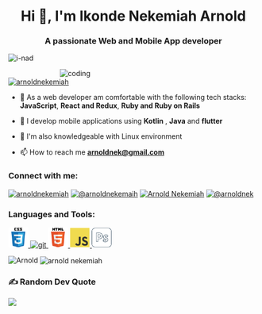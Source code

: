 <h1 align="center">Hi 👋, I'm Ikonde Nekemiah Arnold</h1>
<h3 align="center">A passionate Web and Mobile App developer</h3>

<p align="left"> <img src="https://komarev.com/ghpvc/?username=arnoldnekemiah&label=Profile%20views&color=0e75b6&style=flat" alt="i-nad" /> </p>

<img align="right" alt="coding" width="400" src="https://media2.giphy.com/media/qgQUggAC3Pfv687qPC/200.webp?cid=ecf05e474qs7p4sxyvc96ysgbsnvkf5v655umtvvgux1i7ob&rid=200.webp&ct=g">

<p align="left"> <a href="https://twitter.com/arnoldikonde" target="blank"><img src="https://img.shields.io/twitter/follow/arnoldnekemiah?logo=twitter&style=for-the-badge" alt="arnoldnekemiah" /></a> </p>


- 🌱 As a web developer am comfortable with the following tech stacks: **JavaScript**, **React and Redux**, **Ruby and Ruby on Rails**
- 🌱 I develop mobile applications using **Kotlin** , **Java** and **flutter** 
- 🌱 I'm also knowledgeable with Linux environment

- 📫 How to reach me **arnoldnek@gmail.com**

<h3 align="left">Connect with me:</h3>

<p align="left">
<a href="https://twitter.com/arnoldikonde" target="blank"><img align="center" src="https://raw.githubusercontent.com/rahuldkjain/github-profile-readme-generator/master/src/images/icons/Social/twitter.svg" alt="arnoldnekemiah" height="30" width="40" /></a>
<a href="https://linkedin.com/in/arnoldnekemiah/" target="blank"><img align="center" src="https://raw.githubusercontent.com/rahuldkjain/github-profile-readme-generator/master/src/images/icons/Social/linked-in-alt.svg" alt="@arnoldnekemaih" height="30" width="40" /></a> 
<a href="https://fb.com/Arnold Nekemiah" target="blank"><img align="center" src="https://raw.githubusercontent.com/rahuldkjain/github-profile-readme-generator/master/src/images/icons/Social/facebook.svg" alt="Arnold Nekemiah" height="30" width="40" /></a> 
<a href="https://www.hackerrank.com/@arnoldnek" target="blank"><img align="center" src="https://raw.githubusercontent.com/rahuldkjain/github-profile-readme-generator/master/src/images/icons/Social/hackerrank.svg" alt="@arnoldnek" height="30" width="40" /></a>
</p>

<h3 align="left">Languages and Tools:</h3>
<p align="left"> <a href="https://www.w3schools.com/css/" target="_blank" rel="noreferrer"> <img src="https://raw.githubusercontent.com/devicons/devicon/master/icons/css3/css3-original-wordmark.svg" alt="css3" width="40" height="40"/> </a> <a href="https://git-scm.com/" target="_blank" rel="noreferrer"> <img src="https://www.vectorlogo.zone/logos/git-scm/git-scm-icon.svg" alt="git" width="40" height="40"/> </a> <a href="https://www.w3.org/html/" target="_blank" rel="noreferrer"> <img src="https://raw.githubusercontent.com/devicons/devicon/master/icons/html5/html5-original-wordmark.svg" alt="html5" width="40" height="40"/> </a> <a href="https://developer.mozilla.org/en-US/docs/Web/JavaScript" target="_blank" rel="noreferrer"> <img src="https://raw.githubusercontent.com/devicons/devicon/master/icons/javascript/javascript-original.svg" alt="javascript" width="40" height="40"/> </a> <a href="https://www.photoshop.com/en" target="_blank" rel="noreferrer"> <img src="https://raw.githubusercontent.com/devicons/devicon/master/icons/photoshop/photoshop-line.svg" alt="photoshop" width="40" height="40"/> </a> </p>

<p><img align="left" src="https://github-readme-stats.vercel.app/api/top-langs?username=Clinton-mugisha&show_icons=true&locale=en&layout=compact" alt="Arnold" /></p>

<p>&nbsp;<img align="center" src="https://github-readme-stats.vercel.app/api?username=arnoldnekemiah&show_icons=true&locale=en" alt="arnold nekemiah" /></p>

### ✍️ Random Dev Quote

![](https://quotes-github-readme.vercel.app/api?type=horizontal&theme=tokyonight)






